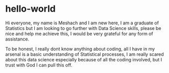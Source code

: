# hello-world
Hi everyone, my name is Meshach and I am new here, I am a graduate of Statistics but I am looking to go further with Data Science skills, please be nice and help me achieve this, I would be very grateful for any form of assistance.

To be honest, I really dont know anything about coding, all I have in my arsenal is a basic understanding of Statistical processes, I am really scared about this data science especially because of all the coding involved, but I trust with God I can pull this off.
